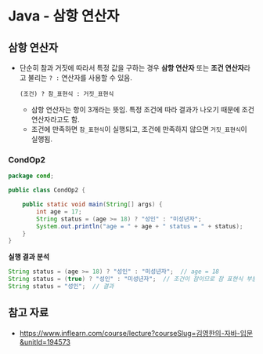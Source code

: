 # Java - 삼항 연산자

## 삼항 연산자

- 단순히 참과 거짓에 따라서 특정 값을 구하는 경우 **삼항 연산자** 또는 **조건 연산자**라고 불리는    `? :` 연산자를 사용할 수 있음.

  `(조건) ? 참_표현식 : 거짓_표현식`

  - 삼항 연산자는 항이 3개라는 뜻임. 특정 조건에 따라 결과가 나오기 때문에 조건 연산자라고도 함.
  - 조건에 만족하면 `참_표현식`이 실행되고, 조건에 만족하지 않으면 `거짓_표현식`이 실행됨.

### CondOp2

```java
package cond;

public class CondOp2 {

    public static void main(String[] args) {
        int age = 17;
        String status = (age >= 18) ? "성인" : "미성년자";
        System.out.println("age = " + age + " status = " + status);
    }
}
```

**실행 결과 분석**

```java
String status = (age >= 18) ? "성인" : "미성년자";  // age = 18
String status = (true) ? "성인" : "미성년자";  // 조건이 참이므로 참 표현식 부분이 선택됨.
String status = "성인";  // 결과
```

## 참고 자료

- https://www.inflearn.com/course/lecture?courseSlug=김영한의-자바-입문&unitId=194573